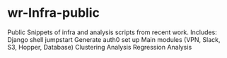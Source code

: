 # wr-Infra-public
Public Snippets of infra and analysis scripts from recent work. Includes:
Django shell jumpstart
Generate auth0 set up
Main modules (VPN, Slack, S3, Hopper, Database)
Clustering Analysis
Regression Analysis
